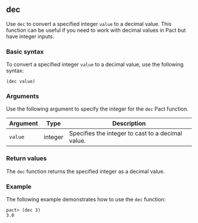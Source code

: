 ## dec

Use `dec` to convert a specified integer `value` to a decimal value.
This function can be useful if you need to work with decimal values in Pact but have integer inputs.

### Basic syntax

To convert a specified integer `value` to a decimal value, use the following syntax:

```pact
(dec value)
```

### Arguments

Use the following argument to specify the integer for the `dec` Pact function.

| Argument | Type | Description |
| --- | --- | --- |
| `value` | integer | Specifies the integer to cast to a decimal value. |

### Return values

The `dec` function returns the specified integer as a decimal value.

### Example

The following example demonstrates how to use the `dec` function:

```pact
pact> (dec 3)
3.0
```
